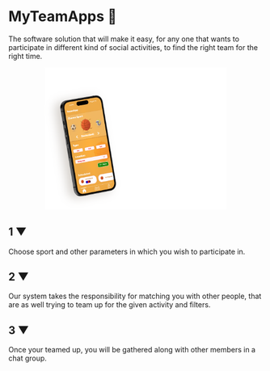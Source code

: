 # MyTeamApps 🚀

The software solution that will make it easy, for any one that wants to participate in different kind of social activities, to find the right team for the right time.

<div align="center">
<img src="./jump-off.svg" alt="" width="360" style="margin: 0 auto" />
</div>


## 1 ▼
Choose sport and other parameters in which you wish to participate in.

## 2 ▼
Our system takes the responsibility for matching you with other people, that are as well trying to team up for the given activity and filters.

## 3 ▼
Once your teamed up, you will be gathered along with other members in a chat group.